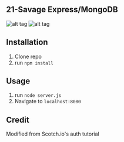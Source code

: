## 21-Savage Express/MongoDB

![alt tag](https://i.imgur.com/CpaXbUU.png)
![alt tag](https://i.imgur.com/uCg08HG.png)


## Installation

1. Clone repo
2. run `npm install`

## Usage

1. run `node server.js`
2. Navigate to `localhost:8080`

## Credit

Modified from Scotch.io's auth tutorial
